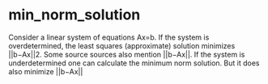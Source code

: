 # min_norm_solution
Consider a linear system of equations Ax=b.  If the system is overdetermined, the least squares (approximate) solution minimizes ||b−Ax||2. Some source sources also mention ||b−Ax||.  If the system is underdetermined one can calculate the minimum norm solution. But it does also minimize ||b−Ax||
